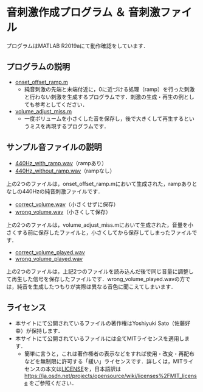 # 音刺激作成プログラム ＆ 音刺激ファイル

プログラムはMATLAB R2019aにて動作確認をしています．

## プログラムの説明
- [onset_offset_ramp.m](onset_offset_ramp.m)
  - 純音刺激の先端と末端付近に，0に近づける処理（ramp）を行った刺激と行わない刺激を生成するプログラムです．刺激の生成・再生の例としても参考としてください．
- [volume_adjust_miss.m](volume_adjust_miss.m)
  - 一度ボリュームを小さくした音を保存し，後で大きくして再生するというミスを再現するプログラムです．

## サンプル音ファイルの説明
- [440Hz_with_ramp.wav](440Hz_with_ramp.wav)（rampあり）
- [440Hz_without_ramp.wav](440Hz_without_ramp.wav)（rampなし）

上の2つのファイルは，onset_offset_ramp.mにおいて生成された，rampありとなしの440Hzの純音刺激ファイルです．

- [correct_volume.wav](correct_volume.wav)（小さくせずに保存）
- [wrong_volume.wav](wrong_volume.wav)（小さくして保存）

上の2つのファイルは，volume_adjust_miss.mにおいて生成された，音量を小さくする前に保存したファイルと，小さくしてから保存してしまったファイルです．

- [correct_volume_played.wav](correct_volume_played.wav)
- [wrong_volume_played.wav](wrong_volume_played.wav)

上の2つのファイルは，上記2つのファイルを読み込んだ後で同じ音量に調整して再生した信号を保存したファイルです．wrong_volume_played.wavの方では，純音を生成したつもりが実際は異なる音色に聞こえてしまいます．

## ライセンス
- 本サイトにて公開されているファイルの著作権はYoshiyuki Sato（佐藤好幸）が保持します．
- 本サイトにて公開されているファイルには全てMITライセンスを適用します．
  - 簡単に言うと，これは著作権者の表示などをすれば使用・改変・再配布などを無制限に許可する「緩い」ライセンスです．詳しくは，MITライセンスの本文は[LICENSE](LICENSE)を，日本語訳は https://ja.osdn.net/projects/opensource/wiki/licenses%2FMIT_license をご参照ください．
